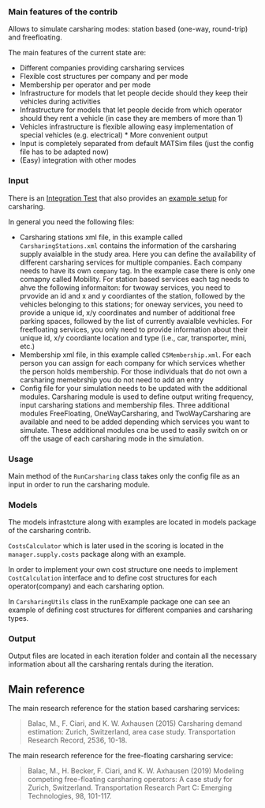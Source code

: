 
### Main features of the contrib

Allows to simulate carsharing modes: station based (one-way, round-trip) and freefloating.  

The main features of the current state are:  
- Different companies providing carsharing services
- Flexible cost structures per company and per mode
- Membership per operator and per mode
- Infrastructure for models that let people decide should they keep their vehicles during activities
- Infrastructure for models that let people decide from which operator should they rent a vehicle (in case they are members of more than 1)
- Vehicles infrastructure is flexible allowing easy implementation of special vehicles (e.g. electrical) * More convenient output 
- Input is completely separated from default MATSim files (just the config file has to be adapted now)
- (Easy) integration with other modes
 
 
 ### Input
 There is an [Integration Test](https://github.com/matsim-org/matsim-libs/blob/carsharingpatch/contribs/carsharing/src/test/java/org/matsim/contrib/carsharing/runExample/RunCarsharingIT.java) that also provides an [example setup](https://github.com/matsim-org/matsim-libs/tree/carsharingpatch/contribs/carsharing/test/input/org/matsim/contrib/carsharing/runExample/RunCarsharingIT) for carsharing.
 
 In general you need the following files:
 - Carsharing stations xml file, in this example called `CarsharingStations.xml` contains the information of the carsharing supply avaialble in the study area. Here you can define the availability of different carsharing services for multiple companies. Each company needs to have its own `company` tag. In the example case there is only one comapny called Mobility. For station based services each tag needs to ahve the following informaiton: for twoway services, you need to prvovide an id and x and y coordiantes of the station, followed by the vehicles belonging to this stations; for oneway services, you need to provide a unique id, x/y coordinates and number of additional free parking spaces, followed by the list of currently avaialble vevhicles. For freefloating services, you only need to provide information about their unique id, x/y coordiante location and type (i.e., car, transporter, mini, etc.)
 - Membership xml file, in this example called `CSMembership.xml`. For each person you can assign for each company for which services whether the person holds membership. For those individuals that do not own a carsharing memebrship you do not need to add an entry
 - Config file for your simulation needs to be updated with the additional modules. Carsharing module is used to define output writing frequency, input carsharing stations and membership files. Three additional modules FreeFloating, OneWayCarsharing, and TwoWayCarsharing are available and need to be added depending which services you want to simulate. These additional modules cna be used to easily switch on or off the usage of each carsharing mode in the simulation.


### Usage
Main method of the `RunCarsharing` class takes only the config file as an input in order to run the carsharing module.


### Models
The models infrastcture along with examples are located in models package of the carsharing contrib.

`CostsCalculator` which is later used in the scoring is located in the `manager.supply.costs` package along with an example.

In order to implement your own cost structure one needs to implement `CostCalculation` interface and to define cost structures for each operator(company) and each carsharing option.

In `CarsharingUtils` class in the runExample package one can see an example of defining cost structures for different companies and carsharing types.

### Output
Output files are located in each iteration folder and contain all the necessary information about all the carsharing rentals during the iteration.

## Main reference

The main research reference for the station based carsharing services:
> Balac, M., F. Ciari, and K. W. Axhausen (2015) Carsharing demand estimation: Zurich, Switzerland, area case study. Transportation Research Record, 2536, 10-18.

The main research reference for the free-floating carsharing service:
> Balac, M., H. Becker, F. Ciari, and K. W. Axhausen (2019) Modeling competing free-​floating carsharing operators: A case study for Zurich, Switzerland. Transportation Research Part C: Emerging Technologies, 98, 101-117.

